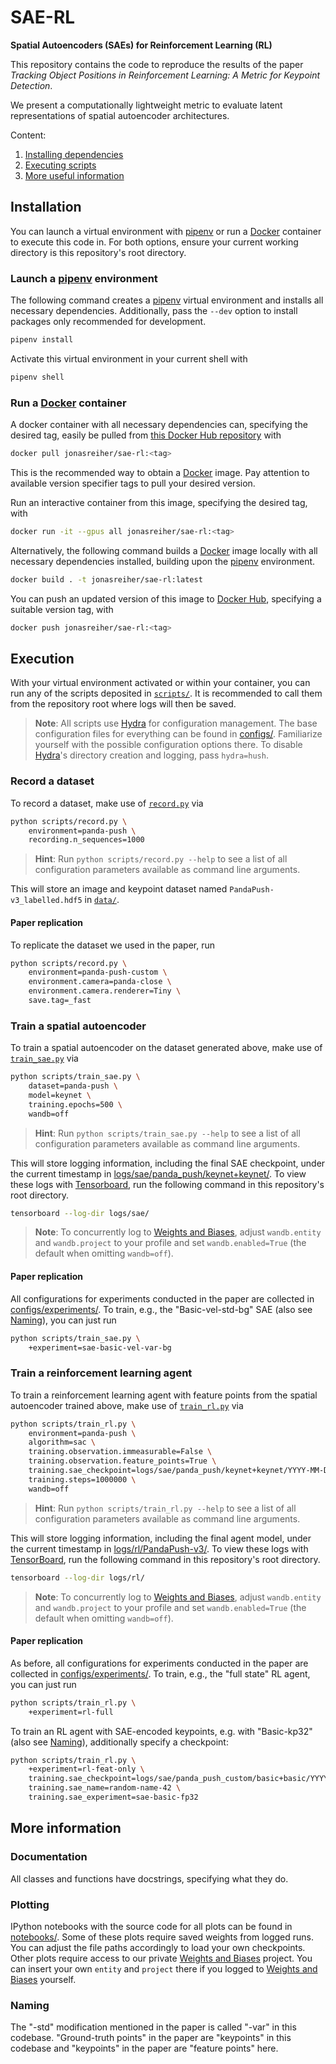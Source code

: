 # SAE-RL

**Spatial Autoencoders (SAEs) for Reinforcement Learning (RL)**

This repository contains the code to reproduce the results of the paper _Tracking Object Positions in Reinforcement Learning: A Metric for Keypoint Detection_.

We present a computationally lightweight metric to evaluate latent representations of spatial autoencoder architectures.

Content:

1. [Installing dependencies](#installation)
2. [Executing scripts](#execution)
3. [More useful information](#more-information)

## Installation

You can launch a virtual environment with [pipenv] or run a [Docker] container to execute this code in. For both options, ensure your current working directory is this repository's root directory.

### Launch a [pipenv] environment

The following command creates a [pipenv] virtual environment and installs all necessary dependencies. Additionally, pass the `--dev` option to install packages only recommended for development.

```sh
pipenv install
```

Activate this virtual environment in your current shell with

```sh
pipenv shell
```

### Run a [Docker] container

A docker container with all necessary dependencies can, specifying the desired tag, easily be pulled from [this Docker Hub repository](https://hub.docker.com/repository/docker/jonasreiher/sae-rl) with

```sh
docker pull jonasreiher/sae-rl:<tag>
```

This is the recommended way to obtain a [Docker] image. Pay attention to available version specifier tags to pull your desired version.

Run an interactive container from this image, specifying the desired tag, with

```sh
docker run -it --gpus all jonasreiher/sae-rl:<tag>
```

Alternatively, the following command builds a [Docker] image locally with all necessary dependencies installed, building upon the [pipenv] environment.

```sh
docker build . -t jonasreiher/sae-rl:latest
```

You can push an updated version of this image to [Docker Hub], specifying a suitable version tag, with

```sh
docker push jonasreiher/sae-rl:<tag>
```

## Execution

With your virtual environment activated or within your container, you can run any of the scripts deposited in [`scripts/`](./scripts/). It is recommended to call them from the repository root where logs will then be saved.

> **Note**: All scripts use [Hydra] for configuration management. The base configuration files for everything can be found in [configs/](./configs/). Familiarize yourself with the possible configuration options there. To disable [Hydra]'s directory creation and logging, pass `hydra=hush`.

### Record a dataset

To record a dataset, make use of [`record.py`](./scripts/record.py) via

```sh
python scripts/record.py \
    environment=panda-push \
    recording.n_sequences=1000
```

> **Hint**: Run `python scripts/record.py --help` to see a list of all configuration parameters available as command line arguments.

This will store an image and keypoint dataset named `PandaPush-v3_labelled.hdf5` in [`data/`](./data/).

#### Paper replication

To replicate the dataset we used in the paper, run

```sh
python scripts/record.py \
    environment=panda-push-custom \
    environment.camera=panda-close \
    environment.camera.renderer=Tiny \
    save.tag=_fast
```

### Train a spatial autoencoder

To train a spatial autoencoder on the dataset generated above, make use of [`train_sae.py`](./scripts/train_sae.py) via

```sh
python scripts/train_sae.py \
    dataset=panda-push \
    model=keynet \
    training.epochs=500 \
    wandb=off
```

> **Hint**: Run `python scripts/train_sae.py --help` to see a list of all configuration parameters available as command line arguments.

This will store logging information, including the final SAE checkpoint, under the current timestamp in [logs/sae/panda_push/keynet+keynet/](./logs/sae/panda_push/keynet+keynet/). To view these logs with [Tensorboard], run the following command in this repository's root directory.

```sh
tensorboard --log-dir logs/sae/
```

> **Note**: To concurrently log to [Weights and Biases], adjust `wandb.entity` and `wandb.project` to your profile and set `wandb.enabled=True` (the default when omitting `wandb=off`).

#### Paper replication

All configurations for experiments conducted in the paper are collected in [configs/experiments/](./configs/experiments/). To train, e.g., the "Basic-vel-std-bg" SAE (also see [Naming](#naming)), you can just run

```sh
python scripts/train_sae.py \
    +experiment=sae-basic-vel-var-bg
```

### Train a reinforcement learning agent

To train a reinforcement learning agent with feature points from the spatial autoencoder trained above, make use of [`train_rl.py`](./scripts/train_rl.py) via

```sh
python scripts/train_rl.py \
    environment=panda-push \
    algorithm=sac \
    training.observation.immeasurable=False \
    training.observation.feature_points=True \
    training.sae_checkpoint=logs/sae/panda_push/keynet+keynet/YYYY-MM-DD--HH-MM-SS--0/checkpoint_final.pth \
    training.steps=1000000 \
    wandb=off
```

> **Hint**: Run `python scripts/train_rl.py --help` to see a list of all configuration parameters available as command line arguments.

This will store logging information, including the final agent model, under the current timestamp in [logs/rl/PandaPush-v3/](./logs/rl/PandaPush-v3/). To view these logs with [TensorBoard], run the following command in this repository's root directory.

```sh
tensorboard --log-dir logs/rl/
```

> **Note**: To concurrently log to [Weights and Biases], adjust `wandb.entity` and `wandb.project` to your profile and set `wandb.enabled=True` (the default when omitting `wandb=off`).

#### Paper replication

As before, all configurations for experiments conducted in the paper are collected in [configs/experiments/](./configs/experiments/). To train, e.g., the "full state" RL agent, you can just run

```sh
python scripts/train_rl.py \
    +experiment=rl-full
```

To train an RL agent with SAE-encoded keypoints, e.g. with "Basic-kp32" (also see [Naming](#naming)), additionally specify a checkpoint:

```sh
python scripts/train_rl.py \
    +experiment=rl-feat-only \
    training.sae_checkpoint=logs/sae/panda_push_custom/basic+basic/YYYY-MM-DD--HH-MM-SS--0/checkpoint_final.pth \
    training.sae_name=random-name-42 \
    training.sae_experiment=sae-basic-fp32
```

## More information

### Documentation

All classes and functions have docstrings, specifying what they do.

### Plotting

IPython notebooks with the source code for all plots can be found in [notebooks/](./notebooks/). Some of these plots require saved weights from logged runs. You can adjust the file paths accordingly to load your own checkpoints. Other plots require access to our private [Weights and Biases] project. You can insert your own `entity` and `project` there if you logged to [Weights and Biases] yourself.

### Naming

The "-std" modification mentioned in the paper is called "-var" in this codebase. "Ground-truth points" in the paper are "keypoints" in this codebase and "keypoints" in the paper are "feature points" here.

[Docker]: https://docs.docker.com
[Docker Hub]: https://hub.docker.com
[Hydra]: https://hydra.cc
[pipenv]: https://docs.pipenv.org
[TensorBoard]: https://www.tensorflow.org/tensorboard
[Weights and Biases]: https://wandb.ai/site
